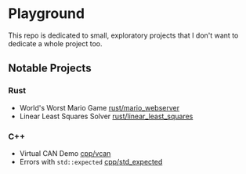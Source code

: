 # Playground

This repo is dedicated to small, exploratory projects that I don't want to dedicate a whole project too.

## Notable Projects

### Rust

- World's Worst Mario Game [rust/mario_webserver](rust/mario_webserver)
- Linear Least Squares Solver [rust/linear_least_squares](rust/linear_least_squares)

### C++

- Virtual CAN Demo [cpp/vcan](cpp/vcan)
- Errors with `std::expected` [cpp/std_expected](cpp/std_expected)